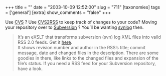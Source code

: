 +++
title = ""
date = "2003-10-09 12:52:00"
slug = "711"
[taxonomies]
tags = ['general']
[extra]
show_comments = "false"
+++

Use [CVS](http://www.cvshome.org) ? Use [CVS2RSS](http://laughingmeme.org/cvs2rss/) to keep track of changes to your code? Moving your repository over to [Subversion](http://subversion.tigris.org/) ? You’ll be wanting [svnlog](http://0x2a.no-ip.org/mt/archives/000044.html) then.

> It’s an eXSLT that transforms subversion (svn) log XML files into vaild RSS 2.0 feeds. Get it [here](http://www.codingmonkeys.de/goodies/svnlog-xslt.tgz).  
> It shows revision number and author in the RSS’s title; commit message, date and changed files in the description. There are some goodies in there, like links to the changed files and expansion of the file’s status. If you need a RSS feed for your Subversion repository, have a look.
